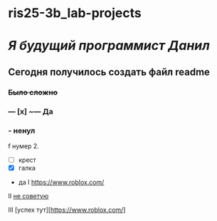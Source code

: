 # ris25-3b_lab-projects
# *Я будущий программист Данил*

## Сегодня получилось создать файл readme ##
###
### **~~Было сложно~~**

### — [x] ~— Да
### - ненул

f нумер
2. 
- [ ]  крест
- [x] галка
* да
I <https://www.roblox.com/>

II [не советую](url "https://www.roblox.com/")

III [успех тут][https://www.roblox.com/]

